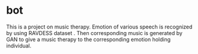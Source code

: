 # bot

This is a project on music therapy. Emotion of various speech is recognized by using RAVDESS dataset . Then corresponding music is generated by GAN to give a music therapy to the corresponding emotion holding individual.

